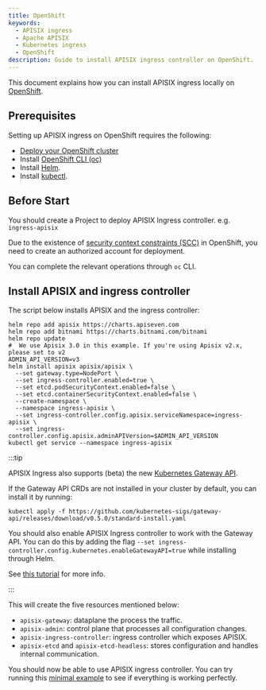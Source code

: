 ```yaml
---
title: OpenShift
keywords:
  - APISIX ingress
  - Apache APISIX
  - Kubernetes ingress
  - OpenShift
description: Guide to install APISIX ingress controller on OpenShift.
---
```

<!--
#
# Licensed to the Apache Software Foundation (ASF) under one or more
# contributor license agreements.  See the NOTICE file distributed with
# this work for additional information regarding copyright ownership.
# The ASF licenses this file to You under the Apache License, Version 2.0
# (the "License"); you may not use this file except in compliance with
# the License.  You may obtain a copy of the License at
#
#     http://www.apache.org/licenses/LICENSE-2.0
#
# Unless required by applicable law or agreed to in writing, software
# distributed under the License is distributed on an "AS IS" BASIS,
# WITHOUT WARRANTIES OR CONDITIONS OF ANY KIND, either express or implied.
# See the License for the specific language governing permissions and
# limitations under the License.
#
-->

This document explains how you can install APISIX ingress locally on [OpenShift](https://www.redhat.com/en/technologies/cloud-computing/openshift/container-platform).

## Prerequisites

Setting up APISIX ingress on OpenShift requires the following:

* [Deploy your OpenShift cluster](https://www.redhat.com/en/technologies/cloud-computing/openshift/deploy-red-hat-openshift)
* Install [OpenShift CLI (oc)](https://docs.openshift.com/container-platform/4.12/cli_reference/openshift_cli/getting-started-cli.html#installing-openshift-cli)
* Install [Helm](https://helm.sh/).
* Install [kubectl](https://kubernetes.io/docs/tasks/tools/).

## Before Start

You should create a Project to deploy APISIX Ingress controller. e.g. `ingress-apisix`

Due to the existence of [security context constraints (SCC)](https://docs.openshift.com/container-platform/4.9/authentication/managing-security-context-constraints.html) in OpenShift, you need to create an authorized account for deployment.

You can complete the relevant operations through `oc` CLI.

## Install APISIX and ingress controller

The script below installs APISIX and the ingress controller:

```shell
helm repo add apisix https://charts.apiseven.com
helm repo add bitnami https://charts.bitnami.com/bitnami
helm repo update
#  We use Apisix 3.0 in this example. If you're using Apisix v2.x, please set to v2
ADMIN_API_VERSION=v3
helm install apisix apisix/apisix \
  --set gateway.type=NodePort \
  --set ingress-controller.enabled=true \
  --set etcd.podSecurityContext.enabled=false \
  --set etcd.containerSecurityContext.enabled=false \
  --create-namespace \
  --namespace ingress-apisix \
  --set ingress-controller.config.apisix.serviceNamespace=ingress-apisix \
  --set ingress-controller.config.apisix.adminAPIVersion=$ADMIN_API_VERSION
kubectl get service --namespace ingress-apisix
```

:::tip

APISIX Ingress also supports (beta) the new [Kubernetes Gateway API](https://gateway-api.sigs.k8s.io/).

If the Gateway API CRDs are not installed in your cluster by default, you can install it by running:

```shell
kubectl apply -f https://github.com/kubernetes-sigs/gateway-api/releases/download/v0.5.0/standard-install.yaml
```

You should also enable APISIX Ingress controller to work with the Gateway API. You can do this by adding the flag `--set ingress-controller.config.kubernetes.enableGatewayAPI=true` while installing through Helm.

See [this tutorial](https://apisix.apache.org/docs/ingress-controller/tutorials/configure-ingress-with-gateway-api) for more info.

:::

This will create the five resources mentioned below:

* `apisix-gateway`: dataplane the process the traffic.
* `apisix-admin`: control plane that processes all configuration changes.
* `apisix-ingress-controller`: ingress controller which exposes APISIX.
* `apisix-etcd` and `apisix-etcd-headless`: stores configuration and handles internal communication.

You should now be able to use APISIX ingress controller. You can try running this [minimal example](../tutorials/proxy-the-httpbin-service.md) to see if everything is working perfectly.
